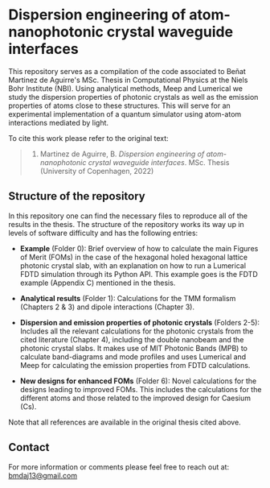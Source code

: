 # Dispersion engineering of atom-nanophotonic crystal waveguide interfaces

This repository serves as a compilation of the code associated to Beñat Martinez de Aguirre's MSc. Thesis in Computational Physics at the Niels Bohr Institute (NBI). Using analytical methods, Meep and Lumerical we study the dispersion properties of photonic crystals as well as the emission properties of atoms close to these structures. This will serve for an experimental implementation of a quantum simulator using atom-atom interactions mediated by light.

To cite this work please refer to the original text:
> 1. Martinez de Aguirre, B. *Dispersion engineering of atom-nanophotonic crystal waveguide interfaces*. MSc. Thesis (University of Copenhagen, 2022)

## Structure of the repository

In this repository one can find the necessary files to reproduce all of the results in the thesis. The structure of the repository works its way up in levels of software difficulty and has the following entries:

- **Example** (Folder 0): Brief overview of how to calculate the main Figures of Merit (FOMs) in the case of the hexagonal holed hexagonal lattice photonic crystal slab, with an explanation on how to run a Lumerical FDTD simulation through its Python API. This example goes is the FDTD example (Appendix C) mentioned in the thesis.

- **Analytical results** (Folder 1): Calculations for the TMM formalism (Chapters 2 & 3) and dipole interactions (Chapter 3).

- **Dispersion and emission properties of photonic crystals** (Folders 2-5): Includes all the relevant calculations for the photonic crystals from the cited literature (Chapter 4), including the double nanobeam and the photonic crystal slabs. It makes use of MIT Photonic Bands (MPB) to calculate band-diagrams and mode profiles and uses Lumerical and Meep for calculating the emission properties from FDTD calculations.

- **New designs for enhanced FOMs** (Folder 6): Novel calculations for the designs leading to improved FOMs. This includes the calculations for the different atoms and those related to the improved design for Caesium (Cs). 

Note that all references are available in the original thesis cited above.
## Contact

For more information or comments please feel free to reach out at: <bmdaj13@gmail.com>

